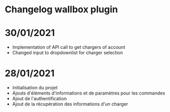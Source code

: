 # Changelog wallbox plugin

# 30/01/2021
- Implementation of API call to get chargers of account
- Changed input to dropdownlist for charger selection

# 28/01/2021

- Initialisation du projet
- Ajouts d'éléments d'informations et de paramètres pour les commandes
- Ajout de l'authentification
- Ajout de la récupération des informations d'un charger
